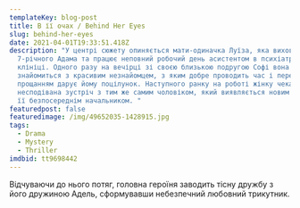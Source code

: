 ```yaml
---
templateKey: blog-post
title: В її очах / Behind Her Eyes
slug: behind-her-eyes
date: 2021-04-01T19:33:51.418Z
description: "У центрі сюжету опиняється мати-одиначка Луїза, яка виховує
  7-річного Адама та працює неповний робочий день асистентом в психіатричній
  клініці. Одного разу на вечірці зі своєю близькою подругою Софі вона
  знайомиться з красивим незнайомцем, з яким добре проводить час і перед
  прощанням дарує йому поцілунок. Наступного ранку на роботі жінку чекає
  несподівана зустріч з тим же самим чоловіком, який виявляється новим лікарем і
  її безпосереднім начальником. "
featuredpost: false
featuredimage: /img/49652035-1428915.jpg
tags:
  - Drama
  - Mystery
  - Thriller
imdbid: tt9698442
---
```

Відчуваючи до нього потяг, головна героїня заводить тісну дружбу з його дружиною Адель, сформувавши небезпечний любовний трикутник.